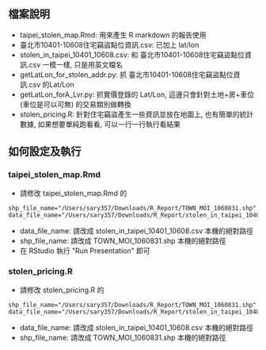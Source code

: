 ## 檔案說明
- taipei_stolen_map.Rmd: 用來產生 R markdown 的報告使用
- 臺北市10401-10608住宅竊盜點位資訊.csv: 已加上 lat/lon
- stolen_in_taipei_10401_10608.csv: 和  臺北市10401-10608住宅竊盜點位資訊.csv 一模一樣, 只是用英文檔名
- getLatLon_for_stolen_addr.py: 抓 臺北市10401-10608住宅竊盜點位資訊.csv 的Lat/Lon
- getLatLon_forA_Lvr.py: 抓實價登錄的 Lat/Lon, 這邊只會針對土地+房+車位(車位是可以可無) 的交易類別做轉換
- stolen_pricing.R: 針對住宅竊盜產生一些資訊並放在地圖上, 也有簡單的統計數據, 如果想要單純跑看看, 可以一行一行執行看結果

## 如何設定及執行
### taipei_stolen_map.Rmd
- 請修改 taipei_stolen_map.Rmd 的

```
shp_file_name="/Users/sary357/Downloads/R_Report/TOWN_MOI_1060831.shp"
data_file_name="/Users/sary357/Downloads/R_Report/stolen_in_taipei_10401_10608.csv"
```
- data_file_name: 請改成 stolen_in_taipei_10401_10608.csv 本機的絕對路徑
- shp_file_name: 請改成 TOWN_MOI_1060831.shp 本機的絕對路徑
- 在 RStudio 執行 "Run Presentation" 即可

### stolen_pricing.R
- 請修改 stolen_pricing.R 的

```
shp_file_name="/Users/sary357/Downloads/R_Report/TOWN_MOI_1060831.shp"
data_file_name="/Users/sary357/Downloads/R_Report/stolen_in_taipei_10401_10608.csv"
```
- data_file_name: 請改成 stolen_in_taipei_10401_10608.csv 本機的絕對路徑
- shp_file_name: 請改成 TOWN_MOI_1060831.shp 本機的絕對路徑
